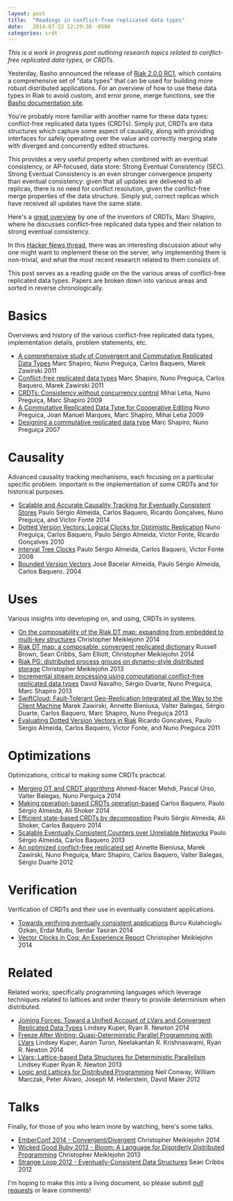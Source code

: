 ```yaml
---
layout: post
title:  "Readings in conflict-free replicated data types"
date:   2014-07-22 12:29:30 -0500
categories: crdt
---
```


_This is a work in progress post outlining research topics related to
conflict-free replicated data types, or CRDTs._

Yesterday, Basho announced the release of [Riak 2.0.0 RC1][RC1], which
contains a comprehensive set of "data types" that can be used for
building more robust distributed applications.  For an overview of how
to use these data types in Riak to avoid custom, and error prone, merge
functions, see the [Basho documentation site][docs].

You're probably more familiar with another name for these data types:
conflict-free replicated data types (CRDTs).  Simply put, CRDTs are data
structures which capture some aspect of causality, along with providing
interfaces for safely operating over the value and correctly merging
state with diverged and concurrently edited structures.

This provides a very useful property when combined with an eventual
consistency, or AP-focused, data store: Strong Eventual Consistency
(SEC).  Strong Eventual Consistency is an even stronger convergence
property than eventual consistency: given that all updates are delivered
to all replicas, there is no need for conflict resolution, given the
conflict-free merge properties of the data structure.  Simply put,
correct replicas which have received all updates have the same state.

Here's a [great overview][overview] by one of the inventors of CRDTs,
Marc Shapiro, where he discusses conflict-free replicated data types and
their relation to strong eventual consistency.

In this [Hacker News thread][hn], there was an interesting discussion
about why one might want to implement these on the server, why
implementing them is non-trivial, and what the most recent research
related to them consists of.

This post serves as a reading guide on the the various areas of
conflict-free replicated data types.  Papers are broken down into various
areas and sorted in reverse chronologically.

# Basics

Overviews and history of the various conflict-free replicated data
types, implementation details, problem statements, etc.

* [A comprehensive study of Convergent and Commutative Replicated Data Types](http://hal.inria.fr/inria-00555588)
  <span class="author">Marc Shapiro, Nuno Preguiça, Carlos Baquero, Marek Zawirski</span>
  <span class="date">2011</span>
* [Conflict-free replicated data types](http://dl.acm.org/citation.cfm?id=2050642)
  <span class="author">Marc Shapiro, Nuno Preguiça, Carlos Baquero, Marek Zawirski</span>
  <span class="date">2011</span>
* [CRDTs: Consistency without concurrency control](http://arxiv.org/abs/0907.0929)
  <span class="author">Mihai Letia, Nuno Preguiça, Marc Shapiro</span>
  <span class="date">2009</span>
* [A Commutative Replicated Data Type for Cooperative Editing](http://dl.acm.org/citation.cfm?id=1584339.1584604)
  <span class="author">Nuno Preguica, Joan Manuel Marques, Marc Shapiro, Mihai Letia</span>
  <span class="date">2009</span>
* [Designing a commutative replicated data type](http://arxiv.org/abs/0710.1784)
  <span class="author">Marc Shapiro, Nuno Preguiça</span>
  <span class="date">2007</span>

# Causality

Advanced causality tracking mechanisms, each focusing on a particular
specific problem.  Important in the implementation of some CRDTs and for
historical purposes.

* [Scalable and Accurate Causality Tracking for Eventually Consistent Stores](http://haslab.uminho.pt/tome/files/dvvset-dais.pdf)
  <span class="author">Paulo Sérgio Almeida, Carlos Baquero, Ricardo Gonçalves, Nuno Preguiça, and Victor Fonte</span>
  <span class="date">2014</span>
* [Dotted Version Vectors: Logical Clocks for Optimistic Replication](http://arxiv.org/abs/1011.5808)
  <span class="author">Nuno Preguiça, Carlos Baquero, Paulo Sérgio Almeida, Victor Fonte, Ricardo Gonçalves</span>
  <span class="date">2010</span>
* [Interval Tree Clocks](http://dl.acm.org/citation.cfm?id=1496330)
  <span class="author">Paulo Sérgio Almeida, Carlos Baquero, Victor Fonte</span>
  <span class="date">2008</span>
* [Bounded Version Vectors](http://gsd.di.uminho.pt/publications/gsd-2004-03)
  <span class="author">José Bacelar Almeida, Paulo Sérgio Almeida, Carlos Baquero.</span>
  <span class="date">2004</span>

# Uses

Various insights into developing on, and using, CRDTs in systems.

* [On the composability of the Riak DT map: expanding from embedded to multi-key structures](http://dl.acm.org/citation.cfm?doid=2596631.2596635)
  <span class="author">Christopher Meiklejohn</span>
  <span class="date">2014</span>
* [Riak DT map: a composable, convergent replicated dictionary](http://dl.acm.org/citation.cfm?id=2596633)
  <span class="author">Russell Brown, Sean Cribbs, Sam Elliott, Christopher Meiklejohn</span>
  <span class="date">2014</span>
* [Riak PG: distributed process groups on dynamo-style distributed storage](http://dl.acm.org/citation.cfm?id=2505305.2505309&coll=DL&dl=GUIDE)
  <span class="author">Christopher Meiklejohn</span>
  <span class="date">2013</span>
* [Incremental stream processing using computational conflict-free replicated data types](http://dl.acm.org/citation.cfm?id=2460762)
  <span class="author">David Navalho, Sérgio Duarte, Nuno Preguiça, Marc Shapiro</span>
  <span class="date">2013</span>
* [SwiftCloud: Fault-Tolerant Geo-Replication Integrated all the Way to the Client Machine](http://arxiv.org/abs/1310.3107)
  <span class="author">Marek Zawirski, Annette Bieniusa, Valter Balegas, Sérgio Duarte, Carlos Baquero, Marc Shapiro, Nuno Preguiça</span>
  <span class="date">2013</span>
* [Evaluating Dotted Version Vectors in Riak](http://asc.di.fct.unl.pt/~nmp/pubs/inforum-2011-2.pdf)
  <span class="author">Ricardo Goncalves, Paulo Sergio Almeida, Carlos Baquero, Victor Fonte, and Nuno Preguica</span>
  <span class="date">2011</span>

# Optimizations

Optimizations, critical to making some CRDTs practical.

* [Merging OT and CRDT algorithms](http://dl.acm.org/citation.cfm?id=2596636&CFID=513905613&CFTOKEN=18423880)
  <span class="author">Ahmed-Nacer Mehdi, Pascal Urso, Valter Balegas, Nuno Perguiça</span>
  <span class="date">2014</span>
* [Making operation-based CRDTs operation-based](http://dl.acm.org/citation.cfm?id=2596632&CFID=513905613&CFTOKEN=18423880)
  <span class="author">Carlos Baquero, Paulo Sérgio Almeida, Ali Shoker</span>
  <span class="date">2014</span>
* [Efficient state-based CRDTs by decomposition](http://dl.acm.org/citation.cfm?id=2596634)
  <span class="author">Paulo Sérgio Almeida, Ali Shoker, Carlos Baquero</span>
  <span class="date">2014</span>
* [Scalable Eventually Consistent Counters over Unreliable Networks](http://arxiv.org/abs/1307.3207)
  <span class="author">Paulo Sérgio Almeida, Carlos Baquero</span>
  <span class="date">2013</span>
* [An optimized conflict-free replicated set](http://arxiv.org/abs/1210.3368)
  <span class="author">Annette Bieniusa, Marek Zawirski, Nuno Preguiça, Marc Shapiro, Carlos Baquero, Valter Balegas, Sérgio Duarte</span>
  <span class="date">2012</span>

# Verification

Verification of CRDTs and their use in eventually consistent
applications.

* [Towards verifying eventually consistent applications](http://dl.acm.org/citation.cfm?id=2596638&CFID=513905613&CFTOKEN=18423880)
  <span class="author">Burcu Kulahcioglu Ozkan, Erdal Mutlu, Serdar Tasiran</span>
  <span class="date">2014</span>
* [Vector Clocks in Coq: An Experience Report](http://arxiv.org/abs/1406.4291)
  <span class="author">Christopher Meiklejohn</span>
  <span class="date">2014</span>

# Related

Related works; specifically programming languages which leverage
techniques related to lattices and order theory to provide determinism
when distributed.

* [Joining Forces: Toward a Unified Account of LVars and Convergent Replicated Data Types](https://www.cs.indiana.edu/~lkuper/papers/joining-wodet14.pdf)
  <span class="author">Lindsey Kuper, Ryan R. Newton</span>
  <span class="date">2014</span>
* [Freeze After Writing: Quasi-Deterministic Parallel Programming with LVars](http://www.cs.indiana.edu/~lkuper/papers/lvish-popl14.pdf)
  <span class="author">Lindsey Kuper, Aaron Turon, Neelakantan R. Krishnaswami, Ryan R. Newton</span>
  <span class="date">2014</span>
* [LVars: Lattice-based Data Structures for Deterministic Parallelism](http://www.cs.indiana.edu/~lkuper/papers/lvars-fhpc13.pdf)
  <span class="author">Lindsey Kuper Ryan R. Newton</span>
  <span class="date">2013</span>
* [Logic and Lattices for Distributed Programming](http://www.eecs.berkeley.edu/Pubs/TechRpts/2012/EECS-2012-167.pdf)
  <span class="author">Neil Conway, William Marczak, Peter Alvaro, Joseph M. Hellerstein, David Maier</span>
  <span class="date">2012</span>

# Talks

Finally, for those of you who learn more by watching, here's some talks.

* [EmberConf 2014 - Convergent/Divergent](https://www.youtube.com/watch?v=qyVNG7fnubQ)
  <span class="author">Christopher Meiklejohn</span>
  <span class="date">2014</span>
* [Wicked Good Ruby 2013 - Bloom: A Language for Disorderly Distributed Programming](https://www.youtube.com/watch?v=66bU45vVF00)
  <span class="author">Christopher Meiklejohn</span>
  <span class="date">2013</span>
* [Strange Loop 2012 - Eventually-Consistent Data Structures](http://www.infoq.com/presentations/CRDT)
  <span class="author">Sean Cribbs</span>
  <span class="date">2012</span>

I'm hoping to make this into a living document, so please submit [pull
requests][pull] or leave comments!

[pull]: https://github.com/cmeiklejohn/cmeiklejohn.github.io
[hn]: https://news.ycombinator.com/item?id=8066168
[RC1]: http://lists.basho.com/pipermail/riak-users_lists.basho.com/2014-July/015556.html
[overview]: http://research.microsoft.com/apps/video/default.aspx?id=153540&r=1
[docs]: http://docs.basho.com/riak/2.0.0/theory/concepts/crdts/
